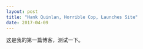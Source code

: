 ```yaml
---
layout: post
title: "Hank Quinlan, Horrible Cop, Launches Site"
date: 2017-04-09
---
```

这是我的第一篇博客，测试一下。
